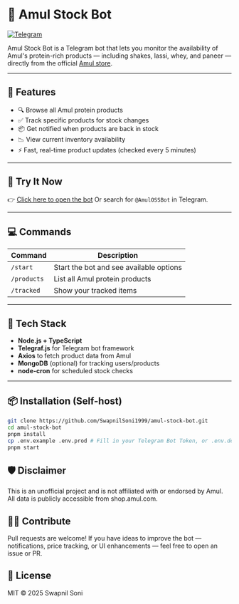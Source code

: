 # 🥛 Amul Stock Bot

[![Telegram](https://img.shields.io/badge/Chat-Telegram-blue?logo=telegram)](https://t.me/AmulOSSBot)

Amul Stock Bot is a Telegram bot that lets you monitor the availability of Amul's protein-rich products — including shakes, lassi, whey, and paneer — directly from the official [Amul store](https://shop.amul.com).

---

## 🚀 Features

- 🔍 Browse all Amul protein products
- ✅ Track specific products for stock changes
- 📦 Get notified when products are back in stock
- 📉 View current inventory availability
- ⚡ Fast, real-time product updates (checked every 5 minutes)

---

## 🤖 Try It Now

👉 [Click here to open the bot](https://t.me/AmulOSSBot)
Or search for `@AmulOSSBot` in Telegram.

---

## 💻 Commands

| Command     | Description                             |
| ----------- | --------------------------------------- |
| `/start`    | Start the bot and see available options |
| `/products` | List all Amul protein products          |
| `/tracked`  | Show your tracked items                 |

---

## 🔧 Tech Stack

- **Node.js + TypeScript**
- **Telegraf.js** for Telegram bot framework
- **Axios** to fetch product data from Amul
- **MongoDB** (optional) for tracking users/products
- **node-cron** for scheduled stock checks

---

## 📦 Installation (Self-host)

```bash
git clone https://github.com/SwapnilSoni1999/amul-stock-bot.git
cd amul-stock-bot
pnpm install
cp .env.example .env.prod # Fill in your Telegram Bot Token, or .env.dev if running in local
pnpm start
```

## 🛡️ Disclaimer

This is an unofficial project and is not affiliated with or endorsed by Amul. All data is publicly accessible from shop.amul.com.

## 🧑‍💻 Contribute

Pull requests are welcome! If you have ideas to improve the bot — notifications, price tracking, or UI enhancements — feel free to open an issue or PR.

## 📜 License

MIT © 2025 Swapnil Soni
